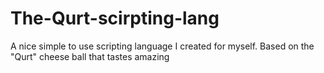 # The-Qurt-scirpting-lang
A nice simple to use scripting language I created for myself. Based on the "Qurt" cheese ball that tastes amazing
